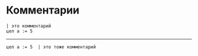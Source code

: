 # Комментарии

```1c
| это комментарий
цел а := 5
```

---

```1c
цел а := 5  | это тоже комментарий
```
